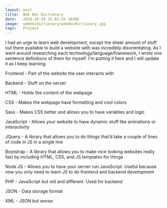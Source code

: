 ```yaml
---
layout: post
title:  Web Dev Dictionary
date:   2020-10-24 15:01:35 +0300
image:  webdevdictionary/webdevdictionary.jpg
tags:   Project
---
```


I had an urge to learn web development, except the sheer amount of stuff out there available to build a website with was incredibly disorientating. As I went around researching each technology/language/framework, I wrote one sentence definitions of them for myself. I'm putting it here and I will update it as I keep learning.

Frontend - Part of the website the user interacts with

Backend - Stuff on the server

HTML - Holds the content of the webpage

CSS - Makes the webpage have formatting and cool colors

Sass - Makes CSS better and allows you to have variables and logic

JavaScript - Allows your website to have dynamic stuff like animations or interactivity

JQuery - A library that allows you to do things that’d take a couple of lines of code in JS in a single line

Bootstrap - A library that allows you to make nice looking websites really fast by including HTML, CSS, and JS templates for things

Node JS - Allows you to have your server run JavaScript. Useful because now you only need to learn JS to do frontend and backend development

PHP - JavaScript but old and different. Used for backend

JSON - Data storage format

XML - JSON but worse
